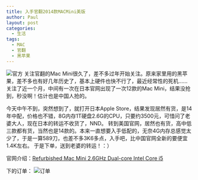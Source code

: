 ```yaml
---
title: 入手官翻2014款MACMini美版
author: Paul
layout: post
categories:
  - 生活
tags:
  - MAC
  - 官翻
  - 黑苹果
--- 
```



![官方](http://img.hz.mk/2015-0103/mac_mini_2014_1.jpg)
关注官翻的Mac Mini很久了，差不多过年开始关注。原来家里用的黑苹果，差不多也有好几年历史了，基本上硬件也快不行了，最近经常性的死机……
关注了近一个月，中间有一次在日本官网出现了一次12款的Mac Mini，结果没抢到，秒没啊！估计也是中国人抢的。

今天中午不到，突然想到了，就打开日本Apple Store，结果发现居然有货，是14年中配，价格也不错，8G内存1T硬盘2.6G的CPU，只要约3500元，可惜问了老婆大人，现在日本的转运不收货了，NND。
转到美国官网，居然也有货，高中低三款都有货，当然也是14款的。本来一直想要入手低配的，无奈4G内存总感觉太少了，于是一算589刀，也差不多3K6多点，入手吧，比中国官网全新的要便宜1.4K左右。
于是下单，送到老婆的转运！：）

官网介绍：[Refurbished Mac Mini 2.6GHz Dual-core Intel Core i5](http://store.apple.com/us/product/FGEN2LL/A/Refurbished-Mac-Mini-26GHz-Dual-core-Intel-Core-i5)


下的订单：
![订单](http://img.hz.mk/2015-0103/mac_mini_2014_2.jpg)


